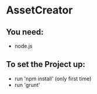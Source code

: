 # AssetCreator

## You need:
- node.js

## To set the Project up:
- run 'npm install' (only first time)
- run 'grunt'